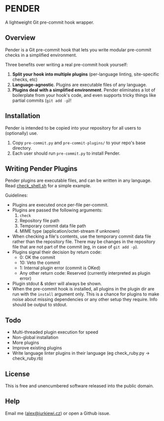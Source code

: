 # PENDER

A lightweight Git pre-commit hook wrapper.

## Overview

Pender is a Git pre-commit hook that lets you write modular pre-commit checks in a simplified environment.

Three benefits over writing a real pre-commit hook yourself:

1. **Split your hook into multiple plugins** (per-language linting, site-specific checks, etc)
2. **Language-agnostic**. Plugins are executable files of any language.
3. **Plugins deal with a simplified environment**. Pender eliminates a lot of boilerplate from your hook's code, and even supports tricky things like partial commits (`git add -p`)!

## Installation

Pender is intended to be copied into your repository for all users to (optionally) use.

1. Copy `pre-commit.py` and `pre-commit-plugins/` to your repo's base directory.
2. Each user should run `pre-commit.py` to install Pender.

## Writing Pender Plugins

Pender plugins are executable files, and can be written in any language. Read [check_shell.sh](pre-commit-plugins/check_shell.sh) for a simple example.

Guidelines:

* Plugins are executed once per-file per-commit.
* Plugins are passed the following arguments:
  1. `check`
  2. Repository file path
  3. Temporary commit data file path
  4. MIME type (application/octet-stream if unknown)
* When checking a file's contents, use the temporary commit data file rather than the repository file. There may be changes in the repository file that are not part of the commit (eg, in case of `git add -p`).
* Plugins signal their decision by return code:
  * 0: OK the commit
  * 10: Veto the commit
  * 1: Internal plugin error (commit is OKed)
  * Any other return code: Reserved (currently interpreted as plugin error)
* Plugin stdout & stderr will always be shown.
* When the pre-commit hook is installed, all plugins in the plugin dir are run with the `install` argument only. This is a chance for plugins to make noise about missing dependencies or any other setup they require. Info should be output to stdout.

## Todo

* Multi-threaded plugin execution for speed
* Non-global installation
* More plugins
* Improve existing plugins
* Write language linter plugins in their language (eg check_ruby.py -> check_ruby.rb)

## License

This is free and unencumbered software released into the public domain.

## Help

Email me (alex@jurkiewi.cz) or open a Github issue.
